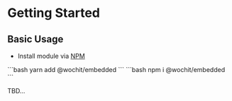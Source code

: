 # Getting Started

## Basic Usage
* Install module via [NPM](https://www.npmjs.com/package/@wochit/embedded)

<code-group>
<code-block title="YARN" active>
```bash
yarn add @wochit/embedded
```
</code-block>

<code-block title="NPM">
```bash
npm i @wochit/embedded
```
</code-block>
</code-group>

TBD...